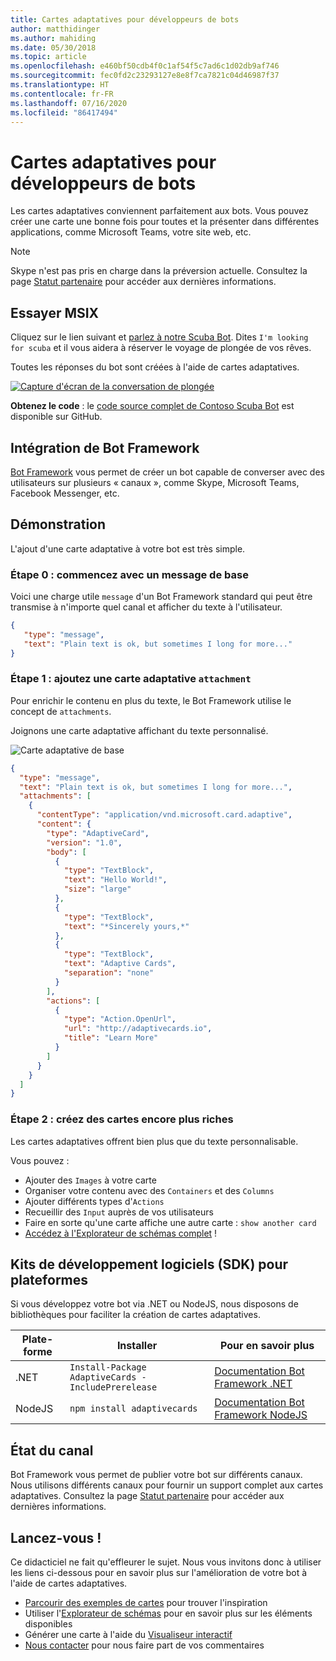 ```yaml
---
title: Cartes adaptatives pour développeurs de bots
author: matthidinger
ms.author: mahiding
ms.date: 05/30/2018
ms.topic: article
ms.openlocfilehash: e460bf50cdb4f0c1af54f5c7ad6c1d02db9af746
ms.sourcegitcommit: fec0fd2c23293127e8e8f7ca7821c04d46987f37
ms.translationtype: HT
ms.contentlocale: fr-FR
ms.lasthandoff: 07/16/2020
ms.locfileid: "86417494"
---
```

# <a name="adaptive-cards-for-bot-developers"></a>Cartes adaptatives pour développeurs de bots

Les cartes adaptatives conviennent parfaitement aux bots. Vous pouvez créer une carte une bonne fois pour toutes et la présenter dans différentes applications, comme Microsoft Teams, votre site web, etc.

> [!NOTE]
> Skype n'est pas pris en charge dans la préversion actuelle. Consultez la page [Statut partenaire](../resources/partners.md) pour accéder aux dernières informations.

## <a name="try-it-out"></a>Essayer MSIX

Cliquez sur le lien suivant et [parlez à notre Scuba Bot](http://contososcubademo.azurewebsites.net/). Dites `I'm looking for scuba` et il vous aidera à réserver le voyage de plongée de vos rêves.  

Toutes les réponses du bot sont créées à l'aide de cartes adaptatives.

[![Capture d'écran de la conversation de plongée](media/bots/scuba-chat.png)](http://contososcubademo.azurewebsites.net/)

**Obtenez le code** : le [code source complet de Contoso Scuba Bot](https://github.com/matthidinger/ContosoScubaBot
) est disponible sur GitHub.


## <a name="bot-framework-integration"></a>Intégration de Bot Framework

[Bot Framework](https://dev.botframework.com/) vous permet de créer un bot capable de converser avec des utilisateurs sur plusieurs « canaux », comme Skype, Microsoft Teams, Facebook Messenger, etc.

## <a name="walkthrough"></a>Démonstration

L'ajout d'une carte adaptative à votre bot est très simple.

### <a name="step-0-start-with-a-basic-message"></a>Étape 0 : commencez avec un message de base

Voici une charge utile `message` d'un Bot Framework standard qui peut être transmise à n'importe quel canal et afficher du texte à l'utilisateur.

```json
{
   "type": "message",
   "text": "Plain text is ok, but sometimes I long for more..."
}
```

### <a name="step-1-add-an-adaptive-card-attachment"></a>Étape 1 : ajoutez une carte adaptative `attachment`

Pour enrichir le contenu en plus du texte, le Bot Framework utilise le concept de `attachments`. 

Joignons une carte adaptative affichant du texte personnalisé.

![Carte adaptative de base](media/bots/hello-adaptivecards.png)

```json
{
  "type": "message",
  "text": "Plain text is ok, but sometimes I long for more...",
  "attachments": [
    {
      "contentType": "application/vnd.microsoft.card.adaptive",
      "content": {
        "type": "AdaptiveCard",
        "version": "1.0",
        "body": [
          {
            "type": "TextBlock",
            "text": "Hello World!",
            "size": "large"
          },
          {
            "type": "TextBlock",
            "text": "*Sincerely yours,*"
          },
          {
            "type": "TextBlock",
            "text": "Adaptive Cards",
            "separation": "none"
          }
        ],
        "actions": [
          {
            "type": "Action.OpenUrl",
            "url": "http://adaptivecards.io",
            "title": "Learn More"
          }
        ]
      }
    }
  ]
}
```

### <a name="step-2-build-even-richer-cards"></a>Étape 2 : créez des cartes encore plus riches 

Les cartes adaptatives offrent bien plus que du texte personnalisable. 

Vous pouvez : 

* Ajouter des `Images` à votre carte
* Organiser votre contenu avec des `Containers` et des `Columns`
* Ajouter différents types d'`Actions`
* Recueillir des `Input` auprès de vos utilisateurs
* Faire en sorte qu'une carte affiche une autre carte : `show another card`
* [Accédez à l'Explorateur de schémas complet](https://adaptivecards.io/explorer/) ! 

## <a name="platform-sdks"></a>Kits de développement logiciels (SDK) pour plateformes

Si vous développez votre bot via .NET ou NodeJS, nous disposons de bibliothèques pour faciliter la création de cartes adaptatives.

Plate-forme|Installer|Pour en savoir plus
--------|-------|----------
.NET | `Install-Package AdaptiveCards -IncludePrerelease` | [Documentation Bot Framework .NET](https://docs.microsoft.com/bot-framework/dotnet/bot-builder-dotnet-add-rich-card-attachments)
NodeJS | `npm install adaptivecards` | [Documentation Bot Framework NodeJS](https://docs.microsoft.com/bot-framework/nodejs/bot-builder-nodejs-send-rich-cards)


## <a name="channel-status"></a>État du canal

Bot Framework vous permet de publier votre bot sur différents canaux. Nous utilisons différents canaux pour fournir un support complet aux cartes adaptatives. Consultez la page [Statut partenaire](../resources/partners.md) pour accéder aux dernières informations.


## <a name="dive-in"></a>Lancez-vous !

Ce didacticiel ne fait qu'effleurer le sujet. Nous vous invitons donc à utiliser les liens ci-dessous pour en savoir plus sur l'amélioration de votre bot à l'aide de cartes adaptatives.

* [Parcourir des exemples de cartes](https://adaptivecards.io/samples/) pour trouver l'inspiration
* Utiliser l'[Explorateur de schémas](https://adaptivecards.io/explorer) pour en savoir plus sur les éléments disponibles
* Générer une carte à l'aide du [Visualiseur interactif](https://adaptivecards.io/visualizer/index.html?hostApp=Skype)
* [Nous contacter](https://adaptivecards.io/connect) pour nous faire part de vos commentaires
